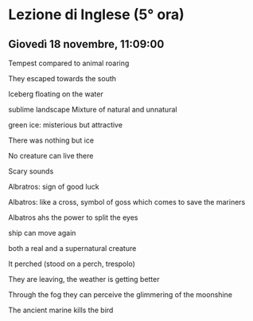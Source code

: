 # Lezione di Inglese (5° ora)
## Giovedì 18 novembre, 11:09:00



Tempest compared to animal roaring

They escaped towards the south


Iceberg floating on the water

sublime landscape 
Mixture of natural and unnatural

green ice: misterious but attractive

There was nothing but ice

No creature can live there


Scary sounds


Albratros: sign of good luck

Albatros: like a cross, symbol of goss which comes to save the mariners


Albatros ahs the power to split the eyes

ship can move again


both a real and a supernatural creature


It perched (stood on a perch, trespolo)

They are leaving, the weather is getting better


Through the fog they can perceive the glimmering of the moonshine

The ancient marine kills the bird


<!--stackedit_data:
eyJoaXN0b3J5IjpbLTIwNjg5ODY4OTIsLTE3MDA4NDYzODgsNT
U3OTc0OTE5LC02NTIwNDk2ODhdfQ==
-->